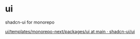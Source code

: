 # ui

shadcn-ui for monorepo

[ui/templates/monorepo-next/packages/ui at main · shadcn-ui/ui](https://github.com/shadcn-ui/ui/tree/main/templates/monorepo-next/packages/ui)
